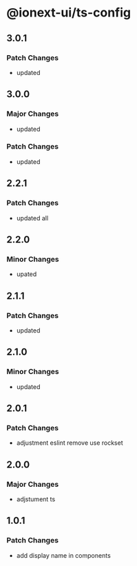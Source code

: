 # @ionext-ui/ts-config

## 3.0.1

### Patch Changes

- updated

## 3.0.0

### Major Changes

- updated

### Patch Changes

- updated

## 2.2.1

### Patch Changes

- updated all

## 2.2.0

### Minor Changes

- upated

## 2.1.1

### Patch Changes

- updated

## 2.1.0

### Minor Changes

- updated

## 2.0.1

### Patch Changes

- adjustment eslint remove use rockset

## 2.0.0

### Major Changes

- adjstument ts

## 1.0.1

### Patch Changes

- add display name in components
